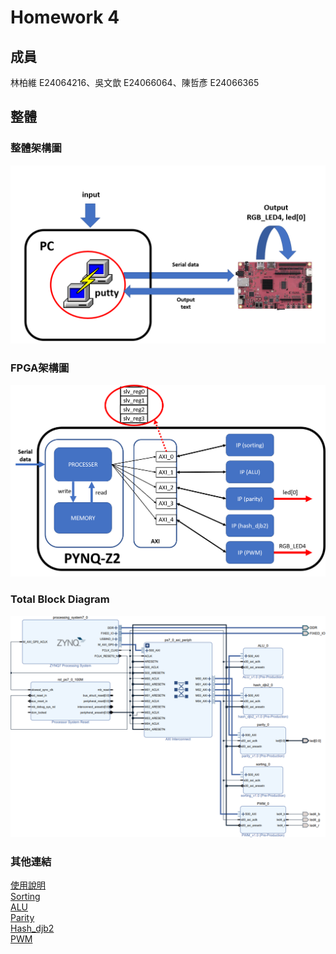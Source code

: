 # Homework 4
## 成員
林柏維 E24064216、吳文歆 E24066064、陳哲彥 E24066365
## 整體  
### 整體架構圖
![整體架構](images/整體架構.png)  
### FPGA架構圖
![FPGA架構](images/FPGA架構圖.png)  
### Total Block Diagram  
![total block diagram](images/Total_block_diagram.png)  
### 其他連結  
[使用說明](使用說明.md)  
[Sorting]()  
[ALU]()  
[Parity]()  
[Hash_djb2]()  
[PWM]()



